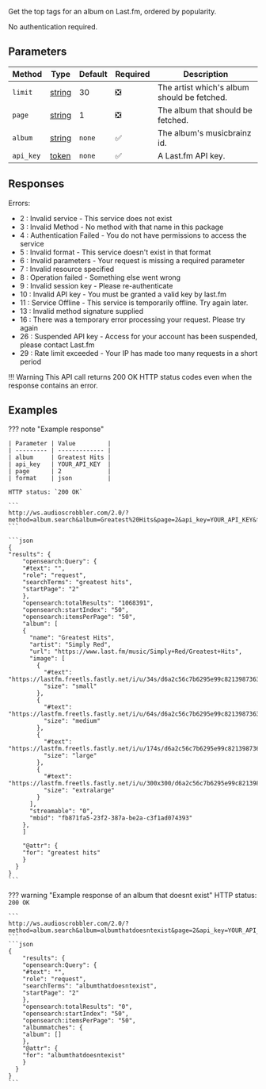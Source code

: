 Get the top tags for an album on Last.fm, ordered by popularity.

No authentication required.

## Parameters

| Method    | Type                                                                                              | Default | Required                      | Description                                 |
| --------- | ------------------------------------------------------------------------------------------------- | ------- | ----------------------------- | ------------------------------------------- |
| `limit`   | [string](https://developer.mozilla.org/en-US/docs/Web/JavaScript/Reference/Global_Objects/String) | 30      | :negative_squared_cross_mark: | The artist which's album should be fetched. |
| `page`    | [string](https://developer.mozilla.org/en-US/docs/Web/JavaScript/Reference/Global_Objects/String) | 1       | :negative_squared_cross_mark: | The album that should be fetched.           |
| `album`   | [string](https://developer.mozilla.org/en-US/docs/Web/JavaScript/Reference/Global_Objects/String) | `none`  | :white_check_mark:            | The album's musicbrainz id.                 |
| `api_key` | [token](https://www.last.fm/api/account/create)                                                   | `none`  | :white_check_mark:            | A Last.fm API key.                          |

## Responses

Errors:

- 2 : Invalid service - This service does not exist
- 3 : Invalid Method - No method with that name in this package
- 4 : Authentication Failed - You do not have permissions to access the service
- 5 : Invalid format - This service doesn't exist in that format
- 6 : Invalid parameters - Your request is missing a required parameter
- 7 : Invalid resource specified
- 8 : Operation failed - Something else went wrong
- 9 : Invalid session key - Please re-authenticate
- 10 : Invalid API key - You must be granted a valid key by last.fm
- 11 : Service Offline - This service is temporarily offline. Try again later.
- 13 : Invalid method signature supplied
- 16 : There was a temporary error processing your request. Please try again
- 26 : Suspended API key - Access for your account has been suspended, please contact Last.fm
- 29 : Rate limit exceeded - Your IP has made too many requests in a short period

!!! Warning
    This API call returns 200 OK HTTP status codes even when the response contains an error.
    
## Examples

??? note "Example response"

    | Parameter | Value         |
    | --------- | ------------- |
    | album     | Greatest Hits |
    | api_key   | YOUR_API_KEY  |
    | page      | 2             |
    | format    | json          |

    HTTP status: `200 OK`

    ```
    http://ws.audioscrobbler.com/2.0/?method=album.search&album=Greatest%20Hits&page=2&api_key=YOUR_API_KEY&format=json
    ```

    ```json
    {
    "results": {
        "opensearch:Query": {
        "#text": "",
        "role": "request",
        "searchTerms": "greatest hits",
        "startPage": "2"
        },
        "opensearch:totalResults": "1068391",
        "opensearch:startIndex": "50",
        "opensearch:itemsPerPage": "50",
        "album": [
        {
          "name": "Greatest Hits",
          "artist": "Simply Red",
          "url": "https://www.last.fm/music/Simply+Red/Greatest+Hits",
          "image": [
            {
              "#text": "https://lastfm.freetls.fastly.net/i/u/34s/d6a2c56c7b6295e99c8213987363d8ff.png",
              "size": "small"
            },
            {
              "#text": "https://lastfm.freetls.fastly.net/i/u/64s/d6a2c56c7b6295e99c8213987363d8ff.png",
              "size": "medium"
            },
            {
              "#text": "https://lastfm.freetls.fastly.net/i/u/174s/d6a2c56c7b6295e99c8213987363d8ff.png",
              "size": "large"
            },
            {
              "#text": "https://lastfm.freetls.fastly.net/i/u/300x300/d6a2c56c7b6295e99c8213987363d8ff.png",
              "size": "extralarge"
            }
          ],
          "streamable": "0",
          "mbid": "fb871fa5-23f2-387a-be2a-c3f1ad074393"
        },
        ]

        "@attr": {
        "for": "greatest hits"
        }
      }
    }
    ```

??? warning "Example response of an album that doesnt exist"
    HTTP status: `200 OK`

    ```
    http://ws.audioscrobbler.com/2.0/?method=album.search&album=albumthatdoesntexist&page=2&api_key=YOUR_API_KEY&format=json
    ```
    ```json
    {
        "results": {
        "opensearch:Query": {
        "#text": "",
        "role": "request",
        "searchTerms": "albumthatdoesntexist",
        "startPage": "2"
        },
        "opensearch:totalResults": "0",
        "opensearch:startIndex": "50",
        "opensearch:itemsPerPage": "50",
        "albummatches": {
        "album": []
        },
        "@attr": {
        "for": "albumthatdoesntexist"
        }
      }
    }
    ```
